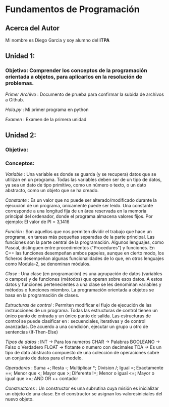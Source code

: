 # Fundamentos de Programación

## Acerca del Autor
Mi nombre es Diego Garcia y soy alumno del **ITPA**



## Unidad 1:
### Objetivo: Comprender los conceptos de la programación orientada a objetos, para aplicarlos en la resolución de problemas.
*Primer Archivo* : Documento de prueba para confirmar la subida de archivos a Github.

*Hola.py* : Mi primer programa en python

*Examen* : Examen de la primera unidad

## Unidad 2: 
### Objetivo:

### Conceptos:
*Variable* : 
Una variable es donde se guarda (y se recupera) datos que se utilizan en un programa. 
Todas las variables deben ser de un tipo de datos, ya sea un dato de tipo primitivo, como un número o texto, o un dato abstracto, como un objeto que se ha creado.

*Constante* :
Es un valor que no puede ser alterado/modificado durante la ejecución de un programa, únicamente puede ser leído.
Una constante corresponde a una longitud fija de un área reservada en la memoria principal del ordenador, donde el programa almacena valores fijos.
Por ejemplo: El valor de PI = 3,1416

*Función* :
Son aquellos que nos permiten dividir el trabajo que hace un programa, en tareas más pequeñas separadas de la parte principal.
Las funciones son la parte central de la programación. Algunos lenguajes, como Pascal, distinguen entre procedimientos ("Procedures") y funciones. En C++ las funciones desempeñan ambos papeles, aunque en cierto modo, los ficheros desempeñan algunas funcionalidades de lo que, en otros lenguajes como Modula-2, se denominan módulos.

*Clase* :
Una clase (en programación) es una agrupación de datos (variables o campos) y de funciones (métodos) que operan sobre esos datos. A estos datos y funciones pertenecientes a una clase se les denominan variables y métodos o funciones miembro. La programación orientada a objetos se basa en la programación de clases.

*Estructuras de control* :
Permiten modificar el flujo de ejecución de las instrucciones de un programa.
Todas las estructuras de control tienen un único punto de entrada y un único punto de salida. Las estructuras de control se puede clasificar en : secuenciales, iterativas y de control avanzadas. De acuerdo a una condición, ejecutar un grupo u otro de sentencias (If-Then-Else)

*Tipos de datos* :
INT -> Para los numeros
CHAR -> Palabras
BOOLEANO -> Falso o Verdadero
FLOAT -> flotante o numero con decimales
TDA -> Es un tipo de dato abstracto compuesto de una colección de operaciones sobre un conjunto de datos para el modelo.

*Operadores* :
Suma +;
Resta -;
Multiplicar *;
Division /;
Igual =;
Exactamente ==;
 Menor que <;
 Mayor que >;
 Diferente !=;
 Menor o igual <=;
 Mayor o igual que >=;
 AND 
 OR
 ++ contador

*Constructores* :
Un constructor es una subrutina cuya misión es inicializar un objeto de una clase. En el constructor se asignan los valoresiniciales del nuevo objeto.